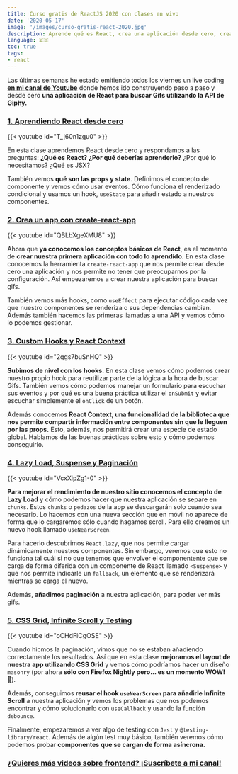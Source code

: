 ```yaml
---
title: Curso gratis de ReactJS 2020 con clases en vivo
date: '2020-05-17'
image: '/images/curso-gratis-react-2020.jpg'
description: Aprende qué es React, crea una aplicación desde cero, crea tus propios hooks y añade infinite scroll y testing con estas clases en vivo gratis.
language: 🇪🇸
toc: true
tags:
- react
---
```


Las últimas semanas he estado emitiendo todos los viernes un live coding **[en mi canal de Youtube](https://www.youtube.com/channel/UC8LeXCWOalN8SxlrPcG-PaQ)** donde hemos ido construyendo paso a paso y desde cero **una aplicación de React para buscar Gifs utilizando la API de Giphy.**

### [1. Aprendiendo React desde cero](https://youtu.be/T_j60n1zgu0)
{{< youtube id="T_j60n1zgu0" >}}

En esta clase aprendemos React desde cero y respondamos a las preguntas: **¿Qué es React? ¿Por qué deberías aprenderlo?** ¿Por qué lo necesitamos? ¿Qué es JSX?

También vemos **qué son las props y state**. Definimos el concepto de componente y vemos cómo usar eventos. Cómo funciona el renderizado condicional y usamos un hook, `useState` para añadir estado a nuestros componentes.

### [2. Crea un app con create-react-app](https://youtu.be/QBLbXgeXMU8)
{{< youtube id="QBLbXgeXMU8" >}}

Ahora que **ya conocemos los conceptos básicos de React**, es el momento de **crear nuestra primera aplicación con todo lo aprendido.** En esta clase conocemos la herramienta `create-react-app` que nos permite crear desde cero una aplicación y nos permite no tener que preocuparnos por la configuración. Así empezaremos a crear nuestra aplicación para buscar gifs.

También vemos más hooks, como `useEffect` para ejecutar código cada vez que nuestro componentes se renderiza o sus dependencias cambian. Además también hacemos las primeras llamadas a una API y vemos cómo lo podemos gestionar.

### [3. Custom Hooks y React Context](https://youtu.be/2qgs7buSnHQ)
{{< youtube id="2qgs7buSnHQ" >}}

**Subimos de nivel con los hooks.** En esta clase vemos cómo podemos crear nuestro propio hook para reutilizar parte de la lógica a la hora de buscar Gifs. También vemos cómo podemos manejar un formulario para escuchar sus eventos y por qué es una buena práctica utilizar el `onSubmit` y evitar escuchar simplemente el `onClick` de un botón.

Además conocemos **React Context, una funcionalidad de la biblioteca que nos permite compartir información entre componentes sin que le lleguen por las props.** Esto, además, nos permitirá crear una especie de estado global. Hablamos de las buenas prácticas sobre esto y cómo podemos conseguirlo.

### [4. Lazy Load, Suspense y Paginación](https://youtu.be/VcxXipZg1-0)
{{< youtube id="VcxXipZg1-0" >}}

**Para mejorar el rendimiento de nuestro sitio conocemos el concepto de Lazy Load** y cómo podemos hacer que nuestra aplicación se separe en `chunks`. Estos `chunks` o `pedazos` de la app se descargarán solo cuando sea necesario. Lo hacemos con una nueva sección que en móvil no aparece de forma que lo cargaremos sólo cuando hagamos scroll. Para ello creamos un nuevo hook llamado `useNearScreen`.

Para hacerlo descubrimos `React.lazy`, que nos permite cargar dinámicamente nuestros componentes. Sin embargo, veremos que esto no funciona tal cuál si no que tenemos que envolver el componentente que se carga de forma diferida con un componente de React llamado `<Suspense>` y que nos permite indicarle un `fallback`, un elemento que se renderizará mientras se carga el nuevo.

Además, **añadimos paginación** a nuestra aplicación, para poder ver más gifs.

### [5. CSS Grid, Infinite Scroll y Testing](https://youtu.be/oCHdFiCgOSE)
{{< youtube id="oCHdFiCgOSE" >}}

Cuando hicmos la paginación, vimos que no se estaban añadiendo correctamente los resultados. Así que en esta clase **mejoramos el layout de nuestra app utilizando **CSS Grid**** y vemos cómo podríamos hacer un diseño `masonry` (por ahora **sólo con Firefox Nightly pero... es un momento WOW!** 🤩).

Además, conseguimos **reusar el hook `useNearScreen` para añadirle Infinite Scroll** a nuestra aplicación y vemos los problemas que nos podemos encontrar y cómo solucionarlo con `useCallback` y usando la función `debounce`.

Finalmente, empezaremos a ver algo de testing con `Jest` y `@testing-library/react`. Además de algún test muy básico, también veremos cómo podemos probar **componentes que se cargan de forma asíncrona.**

### [¿Quieres más videos sobre frontend? ¡Suscríbete a mi canal!](https://www.youtube.com/c/midudev?sub_confirmation=1)